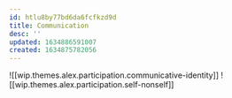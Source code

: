 ```yaml
---
id: htlu8by77bd6da6fcfkzd9d
title: Communication
desc: ''
updated: 1634886591007
created: 1634875782056
---
```




![[wip.themes.alex.participation.communicative-identity]]
![[wip.themes.alex.participation.self-nonself]]

